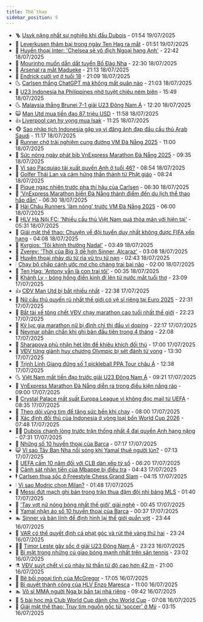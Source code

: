 ```yaml
---
title: Thể thao
sidebar_position: 5
---
```


<!-- vnexpress-the-thao:START -->
- 🪜 [Usyk nặng nhất sự nghiệp khi đấu Dubois](https://vnexpress.net/usyk-nang-nhat-su-nghiep-khi-dau-dubois-4916193.html) - 01:54 19/07/2025
- 🦩 [Leverkusen thảm bại trong ngày Ten Hag ra mắt](https://vnexpress.net/leverkusen-tham-bai-trong-ngay-ten-hag-ra-mat-4916199.html) - 01:51 19/07/2025
- 🧰 [Huyền thoại Inter: &#39;Chelsea sẽ vô địch Ngoại hạng Anh&#39;](https://vnexpress.net/huyen-thoai-inter-chelsea-se-vo-dich-ngoai-hang-anh-4915920.html) - 22:42 18/07/2025
- 🤗 [Mourinho muốn dẫn dắt tuyển Bồ Đào Nha](https://vnexpress.net/mourinho-muon-dan-dat-tuyen-bo-dao-nha-4916192.html) - 22:30 18/07/2025
- 🥳 [Arsenal ra mắt Madueke](https://vnexpress.net/arsenal-ra-mat-madueke-4916188.html) - 21:13 18/07/2025
- 🦣 [Endrick cưới vợ ở tuổi 18](https://vnexpress.net/endrick-cuoi-vo-o-tuoi-18-4916185.html) - 21:09 18/07/2025
- 🌜 [Carlsen thắng ChatGPT mà không mất quân nào](https://vnexpress.net/carlsen-thang-chatgpt-ma-khong-mat-quan-nao-4916187.html) - 21:03 18/07/2025
- 🫶 [U23 Indonesia hạ Philippines nhờ tuyệt chiêu ném biên](https://vnexpress.net/u23-indonesia-ha-philippines-nho-tuyet-chieu-nem-bien-4916176.html) - 15:49 18/07/2025
- 🌜 [Malaysia thắng Brunei 7-1 giải U23 Đông Nam Á](https://vnexpress.net/malaysia-thang-brunei-7-1-giai-u23-dong-nam-a-4916141.html) - 12:20 18/07/2025
- 😺 [Man Utd mua tiền đạo 87 triệu USD](https://vnexpress.net/man-utd-mua-tien-dao-87-trieu-usd-4916138.html) - 11:58 18/07/2025
- 👍 [Liverpool cạn hy vọng mua Isak](https://vnexpress.net/liverpool-can-hy-vong-mua-isak-4916070.html) - 11:25 18/07/2025
- 🐵 [Sao nhập tịch Indonesia gặp vạ vì đăng ảnh đạp đầu cầu thủ Arab Saudi](https://vnexpress.net/sao-nhap-tich-indonesia-gap-va-vi-dang-anh-dap-dau-cau-thu-arab-saudi-4916125.html) - 11:17 18/07/2025
- 💫 [Runner chờ trải nghiệm cung đường VM Đà Nẵng 2025](https://vnexpress.net/runner-cho-trai-nghiem-cung-duong-vm-da-nang-2025-4916039.html) - 11:00 18/07/2025
- 🦆 [Sức nóng ngày phát bib VnExpress Marathon Đà Nẵng 2025](https://vnexpress.net/suc-nong-ngay-phat-bib-vnexpress-marathon-da-nang-2025-4915970.html) - 09:35 18/07/2025
- 🙉 [Vì sao Pacquiao tái xuất quyền Anh ở tuổi 46?](https://vnexpress.net/vi-sao-pacquiao-tai-xuat-quyen-anh-o-tuoi-46-4915861.html) - 08:54 18/07/2025
- 📝 [Golfer Thái Lan và cảm hứng thần thánh từ Phật giáo](https://vnexpress.net/golfer-thai-lan-va-cam-hung-than-thanh-tu-phat-giao-4916029.html) - 08:24 18/07/2025
- 💯 [Pique ngạc nhiên trước pha thí hậu của Carlsen](https://vnexpress.net/pique-ngac-nhien-truoc-pha-thi-hau-cua-carlsen-4915867.html) - 06:30 18/07/2025
- 🌈 [&#39;VnExpress Marathon biến Đà Nẵng thành điểm đến du lịch thể thao hấp dẫn&#39;](https://vnexpress.net/vnexpress-marathon-bien-da-nang-thanh-diem-den-du-lich-the-thao-hap-dan-4915953.html) - 06:30 18/07/2025
- 🦩 [Hải Châu Runners &#39;làm nóng&#39; trước VM Đà Nẵng 2025](https://vnexpress.net/hai-chau-runners-lam-nong-truoc-vm-da-nang-2025-4915955.html) - 06:00 18/07/2025
- 🐲 [HLV Hà Nội FC: &#39;Nhiều cầu thủ Việt Nam quá thỏa mãn với hiện tại&#39;](https://vnexpress.net/hlv-ha-noi-fc-nhieu-cau-thu-viet-nam-qua-thoa-man-voi-hien-tai-4915957.html) - 05:31 18/07/2025
- 🌁 [Giải mật thể thao: Chuyện về đội tuyển duy nhất không được FIFA xếp hạng](https://vnexpress.net/giai-mat-the-thao-chuyen-ve-doi-tuyen-duy-nhat-khong-duoc-fifa-xep-hang-4915908.html) - 04:08 18/07/2025
- 💯 [Kyrgios: &#39;Tôi khinh thường Nadal&#39;](https://vnexpress.net/kyrgios-toi-khinh-thuong-nadal-4915792.html) - 03:49 18/07/2025
- 🌝 [Zverev: &#39;Thời của Big 3 dễ hơn Sinner, Alcaraz&#39;](https://vnexpress.net/zverev-thoi-cua-big-3-de-hon-sinner-alcaraz-4915744.html) - 03:08 18/07/2025
- 🤖 [Huyền thoại nhảy dù từ rìa vũ trụ tử nạn](https://vnexpress.net/huyen-thoai-nhay-du-tu-ria-vu-tru-tu-nan-4915815.html) - 02:43 18/07/2025
- 🕯 [Chạy bộ chắp cánh ước mơ cho chàng trai bại não](https://vnexpress.net/chay-bo-chap-canh-uoc-mo-cho-chang-trai-bai-nao-4915076.html) - 02:00 18/07/2025
- 🧰 [Ten Hag: &#39;Antony vẫn là con trai tôi&#39;](https://vnexpress.net/ten-hag-antony-van-la-con-trai-toi-4915734.html) - 00:35 18/07/2025
- 🥳 [Khánh Ly - bóng hồng điền kinh đi lên từ nước mắt tuổi thơ](https://vnexpress.net/khanh-ly-bong-hong-dien-kinh-di-len-tu-nuoc-mat-tuoi-tho-4915630.html) - 23:09 17/07/2025
- 👍 [CĐV Man Utd bị bắt nhiều nhất](https://vnexpress.net/cdv-man-utd-bi-bat-nhieu-nhat-4915715.html) - 22:38 17/07/2025
- 💪 [Nữ cầu thủ quyến rũ nhất thế giới có vệ sĩ riêng tại Euro 2025](https://vnexpress.net/nu-cau-thu-quyen-ru-nhat-the-gioi-co-ve-si-rieng-tai-euro-2025-4915713.html) - 22:31 17/07/2025
- 👹 [Bắt tài xế tông chết VĐV chạy marathon cao tuổi nhất thế giới](https://vnexpress.net/an-do-bat-tai-xe-tong-chet-vdv-marathon-cao-tuoi-nhat-the-gioi-4915699.html) - 22:23 17/07/2025
- 🧰 [Kỷ lục gia marathon nữ bị đình chỉ thi đấu vì doping](https://vnexpress.net/ky-luc-gia-marathon-nu-bi-dinh-chi-thi-dau-vi-doping-4915718.html) - 22:17 17/07/2025
- 🚀 [Neymar phấn chấn khi ghi bàn đầu tiên trong 4 tháng](https://vnexpress.net/neymar-phan-chan-khi-ghi-ban-dau-tien-trong-4-thang-4915710.html) - 22:08 17/07/2025
- 🎃 [Sharapova phủ nhận hét lớn để khiêu khích đối thủ](https://vnexpress.net/sharapova-phu-nhan-het-lon-de-khieu-khich-doi-thu-4915692.html) - 17:00 17/07/2025
- 🧰 [VĐV từng giành huy chương Olympic bị sét đánh tử vong](https://vnexpress.net/vdv-tung-gianh-huy-chuong-olympic-bi-set-danh-tu-vong-4915675.html) - 13:30 17/07/2025
- 👀 [Trịnh Linh Giang đứng số 1 pickleball PPA Tour châu Á](https://vnexpress.net/trinh-linh-giang-dung-so-1-pickleball-ppa-tour-chau-a-4915661.html) - 12:38 17/07/2025
- 🌜 [Việt Nam mất tiền đạo trước giải U23 Đông Nam Á](https://vnexpress.net/viet-nam-mat-tien-dao-truoc-giai-u23-dong-nam-a-4915603.html) - 09:21 17/07/2025
- 🫶 [VnExpress Marathon Đà Nẵng diễn ra trong điều kiện nắng ráo](https://vnexpress.net/vnexpress-marathon-da-nang-dien-ra-trong-dieu-kien-nang-rao-4915404.html) - 09:00 17/07/2025
- 🦄 [Crystal Palace mất suất Europa League vì không đọc mail từ UEFA](https://vnexpress.net/crystal-palace-mat-suat-europa-league-vi-khong-doc-mail-tu-uefa-4915567.html) - 08:35 17/07/2025
- 🥳 [​Theo dõi vùng tim để tăng sức bền khi chạy](https://vnexpress.net/theo-doi-vung-tim-de-tang-suc-ben-khi-chay-4915309.html) - 08:00 17/07/2025
- 🐲 [Xác định đối thủ của Indonesia ở vòng loại bốn World Cup 2026](https://vnexpress.net/xac-dinh-doi-thu-cua-indonesia-o-vong-loai-bon-world-cup-2026-4915496.html) - 07:48 17/07/2025
- 🧑‍🏫 [Dubois chạnh lòng trước trận thống nhất 4 đai quyền Anh hạng nặng](https://vnexpress.net/dubois-chanh-long-truoc-tran-thong-nhat-4-dai-quyen-anh-hang-nang-4915312.html) - 07:31 17/07/2025
- 🤔 [Những số 10 huyền thoại của Barca](https://vnexpress.net/nhung-so-10-huyen-thoai-cua-barca-4915488.html) - 07:17 17/07/2025
- 😺 [Vì sao Tây Ban Nha nổi sóng khi Yamal thuê người lùn?](https://vnexpress.net/vi-sao-tay-ban-nha-noi-song-khi-yamal-thue-nguoi-lun-4915469.html) - 07:13 17/07/2025
- 💪 [UEFA cấm 10 năm đối với CLB dàn xếp tỷ số](https://vnexpress.net/uefa-cam-10-nam-doi-voi-clb-dan-xep-ty-so-4915356.html) - 06:20 17/07/2025
- 💼 [Cảnh sát nhận tiền của Mbappe bị điều tra](https://vnexpress.net/canh-sat-nhan-tien-cua-mbappe-bi-dieu-tra-4915283.html) - 04:43 17/07/2025
- 🕴 [Carlsen thua sốc ở Freestyle Chess Grand Slam](https://vnexpress.net/carlsen-thua-soc-o-freestyle-chess-grand-slam-4915384.html) - 04:15 17/07/2025
- 🕯 [Vì sao Modric chọn Milan?](https://vnexpress.net/vi-sao-modric-chon-milan-4915301.html) - 01:48 17/07/2025
- 📝 [Messi đứt mạch ghi bàn trong trận thua đậm đội nhì bảng MLS](https://vnexpress.net/messi-dut-mach-ghi-ban-trong-tran-thua-dam-doi-nhi-bang-mls-4915281.html) - 01:40 17/07/2025
- 🧐 [&#39;Tay vợt nữ nóng bỏng nhất thế giới&#39; giải nghệ](https://vnexpress.net/tay-vot-nu-nong-bong-nhat-the-gioi-giai-nghe-4915265.html) - 00:45 17/07/2025
- 🙉 [Yamal nhận áo số 10 huyền thoại của Barca](https://vnexpress.net/yamal-nhan-ao-so-10-huyen-thoai-cua-barca-4915263.html) - 00:37 17/07/2025
- 🏊 [Sinner và bản lĩnh để định hình lại thế giới quần vợt](https://vnexpress.net/sinner-va-ban-linh-de-dinh-hinh-lai-the-gioi-quan-vot-4914610.html) - 23:44 16/07/2025
- 🌊 [VAR có thể quyết định cả phạt góc và rút thẻ vàng thứ hai](https://vnexpress.net/var-co-the-quyet-dinh-ca-phat-goc-va-rut-the-vang-thu-hai-4915258.html) - 23:24 16/07/2025
- 👨‍🏫 [Timor Leste gây sốc ở giải U23 Đông Nam Á](https://vnexpress.net/timor-leste-gay-soc-o-giai-u23-dong-nam-a-4915257.html) - 23:23 16/07/2025
- 🥷 [Bí mật trong những cú giao bóng mạnh nhất trên sân tennis](https://vnexpress.net/bi-mat-trong-nhung-cu-giao-bong-manh-nhat-tren-san-tennis-4915080.html) - 23:02 16/07/2025
- ⚗️ [VĐV suýt chết vì cú nhảy tử thần từ độ cao hơn 42 m](https://vnexpress.net/vdv-suyt-chet-vi-cu-nhay-tu-than-tu-do-cao-hon-42-m-4915206.html) - 21:00 16/07/2025
- 🌮 [Bê bối ngoại tình của McGregor](https://vnexpress.net/be-boi-ngoai-tinh-cua-mcgregor-4915157.html) - 17:05 16/07/2025
- 🤩 [Bí quyết thành công của HLV Enzo Maresca](https://vnexpress.net/bi-quyet-thanh-cong-cua-hlv-enzo-maresca-4914836.html) - 11:00 16/07/2025
- 🏊 [Võ sĩ MMA người Nga bị bắn tại nhà riêng](https://vnexpress.net/vo-si-mma-nguoi-nga-bi-ban-tai-nha-rieng-4915138.html) - 09:42 16/07/2025
- 🐎 [5 bài học mà Club World Cup dành cho World Cup](https://vnexpress.net/5-bai-hoc-ma-club-world-cup-danh-cho-world-cup-4914902.html) - 07:08 16/07/2025
- 💫 [Giải mật thể thao: Truy tìm nguồn gốc từ &#39;soccer&#39; ở Mỹ](https://vnexpress.net/giai-mat-the-thao-truy-tim-nguon-goc-tu-soccer-o-my-4914869.html) - 03:15 16/07/2025<!-- vnexpress-the-thao:END -->
